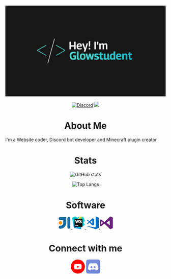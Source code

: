 ![Banner](Introduction.png)
<!--- ![counter](https://encm3ykyc5knbus.m.pipedream.net) --->

<div align="center">
  
<a href="https://discord.gg/4wM63P7ZUd"><img src="https://img.shields.io/static/v1?logo=discord&label=&message=Discord&color=36393f&style=flat-square" alt="Discord"></a> <img src="https://komarev.com/ghpvc/?username=glowstudent777&color=blue&style=flat-square">
</div>

<h1 align="center">About Me</h1>

<p align="left" text-indent='10px'>
  
I'm a Website coder, Discord bot developer and Minecraft plugin creator
</p>

<h1 align="center">Stats</h1>

<div align="center">

![GitHub stats](https://github-readme-stats.vercel.app/api?username=Glowstudent777&show_icons=true) 

![Top Langs](https://github-readme-stats.vercel.app/api/top-langs/?username=Glowstudent777&layout=compact)

</div>


<h1 align="center">Software</h1>
<p align="center">
<a href="https://www.jetbrains.com/idea/" target="_blank"> <img style="cursor:pointer;" title="Intellij Idea" src="icons/intellij.svg" alt="Intellij" width="40" height="40"/> </a>
 <a href="https://www.jetbrains.com/webstorm/" target="_blank"> <img style="cursor:pointer;" title="Webstorm" src="icons/webstorm.svg" alt="Webstorm" width="40" height="40"/> </a>
<a href="https://code.visualstudio.com/" target="_blank"> <img style="cursor:pointer;" title="Visual Studio Code" src="icons/vscode.svg" alt="Visual Studio Code" width="40" height="40"/> </a>
  <a href="https://visualstudio.microsoft.com/" target="_blank"> <img style="cursor:pointer;" title="Visual Studio" src="icons/vs.svg" alt="Visual Studio" width="40" height="40"/> </a>
</p>

<h1 align="Center">Connect with me</h1>
<p align="center">
<a href = 'https://www.youtube.com/channel/UCVaCrjoH8F1eygFMC7gTDeg'> <img width = '44px' align= 'center' style="cursor:pointer;" title="Youtube Channel" src="icons/youtube.svg"/></a>
<a href = 'https://discord.com/invite/4wM63P7ZUd'> <img width = '44px' align= 'center' style="cursor:pointer;" title="Discord Server" src="icons/discord.svg"/></a>
</p>
